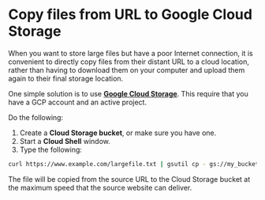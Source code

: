 # Copy files from URL to Google Cloud Storage

When you want to store large files but have a poor Internet connection, it is convenient to directly copy files from their distant URL to a cloud location, rather than having to download them on your computer and upload them again to their final storage location.

One simple solution is to use **[Google Cloud Storage](https://cloud.google.com/storagehttps://cloud.google.com/storage)**. This require that you have a GCP account and an active project.

Do the following:
1. Create a **Cloud Storage bucket**, or make sure you have one.
2. Start a **Cloud Shell** window.
3. Type the following:

```sh
curl https://www.example.com/largefile.txt | gsutil cp - gs://my_bucket/largefile.txt
```

The file will be copied from the source URL to the Cloud Storage bucket at the maximum speed that the source website can deliver. 
